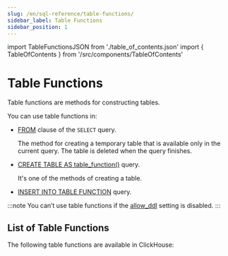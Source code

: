 ```yaml
---
slug: /en/sql-reference/table-functions/
sidebar_label: Table Functions
sidebar_position: 1
---
```


import TableFunctionsJSON from './table_of_contents.json'
import { TableOfContents } from '/src/components/TableOfContents'

# Table Functions

Table functions are methods for constructing tables.

You can use table functions in:

- [FROM](../../sql-reference/statements/select/from.md) clause of the `SELECT` query.

   The method for creating a temporary table that is available only in the current query. The table is deleted when the query finishes.

- [CREATE TABLE AS table_function()](../../sql-reference/statements/create/table.md) query.

   It's one of the methods of creating a table.

- [INSERT INTO TABLE FUNCTION](../../sql-reference/statements/insert-into.md#inserting-into-table-function) query.

:::note
You can’t use table functions if the [allow_ddl](../../operations/settings/permissions-for-queries.md#settings_allow_ddl) setting is disabled.
:::

## List of Table Functions

The following table functions are available in ClickHouse:

<TableOfContents items={TableFunctionsJSON} />